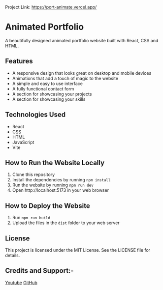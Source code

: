 Project Link:  https://port-animate.vercel.app/

# Animated Portfolio

A beautifully designed animated portfolio website built with React, CSS and HTML.

## Features

* A responsive design that looks great on desktop and mobile devices
* Animations that add a touch of magic to the website
* A simple and easy to use interface
* A fully functional contact form
* A section for showcasing your projects
* A section for showcasing your skills

## Technologies Used

* React
* CSS
* HTML
* JavaScript
* Vite

## How to Run the Website Locally

1. Clone this repository
2. Install the dependencies by running `npm install`
3. Run the website by running `npm run dev`
4. Open http://localhost:5173 in your web browser

## How to Deploy the Website

1. Run `npm run build`
2. Upload the files in the `dist` folder to your web server

## License

This project is licensed under the MIT License. See the LICENSE file for details.

## Credits and Support:-
[Youtube](https://youtu.be/CHGHuF24Cjw?si=OXXlQggG6BOPVys4)
[GitHub](https://github.com/safak/animated-portfolio)
